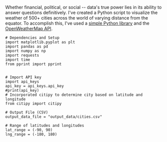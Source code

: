 
Whether financial, political, or social -- data's true power lies in its ability to answer questions definitively. I've created a Python script to visualize the weather of 500+ cities across the world of varying distance from the equator. To accomplish this, I've used a [simple Python library](https://pypi.python.org/pypi/citipy) and the [OpenWeatherMap API](https://openweathermap.org/api).

```
# Dependencies and Setup
import matplotlib.pyplot as plt
import pandas as pd
import numpy as np
import requests
import time
from pprint import pprint


# Import API key
import api_keys
api_key = api_keys.api_key
#print(api_key)
# Incorporated citipy to determine city based on latitude and longitude
from citipy import citipy

# Output File (CSV)
output_data_file = "output_data/cities.csv"

# Range of latitudes and longitudes
lat_range = (-90, 90)
lng_range = (-180, 180)
```

